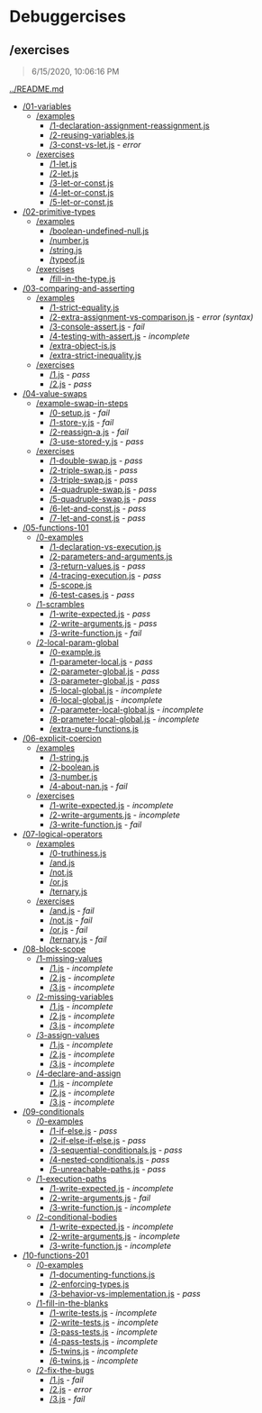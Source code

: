 # Debuggercises 

## /exercises 

> 6/15/2020, 10:06:16 PM 

[../README.md](../README.md)

- [/01-variables](./01-variables/README.md)
  - [/examples](./01-variables/examples/README.md)
    - [/1-declaration-assignment-reassignment.js](./01-variables/examples/README.md#1-declaration-assignment-reassignmentjs)  
    - [/2-reusing-variables.js](./01-variables/examples/README.md#2-reusing-variablesjs)  
    - [/3-const-vs-let.js](./01-variables/examples/README.md#3-const-vs-letjs) - _error_ 
  - [/exercises](./01-variables/exercises/README.md)
    - [/1-let.js](./01-variables/exercises/README.md#1-letjs)  
    - [/2-let.js](./01-variables/exercises/README.md#2-letjs)  
    - [/3-let-or-const.js](./01-variables/exercises/README.md#3-let-or-constjs)  
    - [/4-let-or-const.js](./01-variables/exercises/README.md#4-let-or-constjs)  
    - [/5-let-or-const.js](./01-variables/exercises/README.md#5-let-or-constjs)  
- [/02-primitive-types](./02-primitive-types/README.md)
  - [/examples](./02-primitive-types/examples/README.md)
    - [/boolean-undefined-null.js](./02-primitive-types/examples/README.md#boolean-undefined-nulljs)  
    - [/number.js](./02-primitive-types/examples/README.md#numberjs)  
    - [/string.js](./02-primitive-types/examples/README.md#stringjs)  
    - [/typeof.js](./02-primitive-types/examples/README.md#typeofjs)  
  - [/exercises](./02-primitive-types/exercises/README.md)
    - [/fill-in-the-type.js](./02-primitive-types/exercises/README.md#fill-in-the-typejs)  
- [/03-comparing-and-asserting](./03-comparing-and-asserting/README.md)
  - [/examples](./03-comparing-and-asserting/examples/README.md)
    - [/1-strict-equality.js](./03-comparing-and-asserting/examples/README.md#1-strict-equalityjs)  
    - [/2-extra-assignment-vs-comparison.js](./03-comparing-and-asserting/examples/README.md#2-extra-assignment-vs-comparisonjs) - _error (syntax)_ 
    - [/3-console-assert.js](./03-comparing-and-asserting/examples/README.md#3-console-assertjs) - _fail_ 
    - [/4-testing-with-assert.js](./03-comparing-and-asserting/examples/README.md#4-testing-with-assertjs) - _incomplete_ 
    - [/extra-object-is.js](./03-comparing-and-asserting/examples/README.md#extra-object-isjs)  
    - [/extra-strict-inequality.js](./03-comparing-and-asserting/examples/README.md#extra-strict-inequalityjs)  
  - [/exercises](./03-comparing-and-asserting/exercises/README.md)
    - [/1.js](./03-comparing-and-asserting/exercises/README.md#1js) - _pass_ 
    - [/2.js](./03-comparing-and-asserting/exercises/README.md#2js) - _pass_ 
- [/04-value-swaps](./04-value-swaps/README.md)
  - [/example-swap-in-steps](./04-value-swaps/example-swap-in-steps/README.md)
    - [/0-setup.js](./04-value-swaps/example-swap-in-steps/README.md#0-setupjs) - _fail_ 
    - [/1-store-y.js](./04-value-swaps/example-swap-in-steps/README.md#1-store-yjs) - _fail_ 
    - [/2-reassign-a.js](./04-value-swaps/example-swap-in-steps/README.md#2-reassign-ajs) - _fail_ 
    - [/3-use-stored-y.js](./04-value-swaps/example-swap-in-steps/README.md#3-use-stored-yjs) - _pass_ 
  - [/exercises](./04-value-swaps/exercises/README.md)
    - [/1-double-swap.js](./04-value-swaps/exercises/README.md#1-double-swapjs) - _pass_ 
    - [/2-triple-swap.js](./04-value-swaps/exercises/README.md#2-triple-swapjs) - _pass_ 
    - [/3-triple-swap.js](./04-value-swaps/exercises/README.md#3-triple-swapjs) - _pass_ 
    - [/4-quadruple-swap.js](./04-value-swaps/exercises/README.md#4-quadruple-swapjs) - _pass_ 
    - [/5-quadruple-swap.js](./04-value-swaps/exercises/README.md#5-quadruple-swapjs) - _pass_ 
    - [/6-let-and-const.js](./04-value-swaps/exercises/README.md#6-let-and-constjs) - _pass_ 
    - [/7-let-and-const.js](./04-value-swaps/exercises/README.md#7-let-and-constjs) - _pass_ 
- [/05-functions-101](./05-functions-101/README.md)
  - [/0-examples](./05-functions-101/0-examples/README.md)
    - [/1-declaration-vs-execution.js](./05-functions-101/0-examples/README.md#1-declaration-vs-executionjs)  
    - [/2-parameters-and-arguments.js](./05-functions-101/0-examples/README.md#2-parameters-and-argumentsjs)  
    - [/3-return-values.js](./05-functions-101/0-examples/README.md#3-return-valuesjs) - _pass_ 
    - [/4-tracing-execution.js](./05-functions-101/0-examples/README.md#4-tracing-executionjs) - _pass_ 
    - [/5-scope.js](./05-functions-101/0-examples/README.md#5-scopejs)  
    - [/6-test-cases.js](./05-functions-101/0-examples/README.md#6-test-casesjs) - _pass_ 
  - [/1-scrambles](./05-functions-101/1-scrambles/README.md)
    - [/1-write-expected.js](./05-functions-101/1-scrambles/README.md#1-write-expectedjs) - _pass_ 
    - [/2-write-arguments.js](./05-functions-101/1-scrambles/README.md#2-write-argumentsjs) - _pass_ 
    - [/3-write-function.js](./05-functions-101/1-scrambles/README.md#3-write-functionjs) - _fail_ 
  - [/2-local-param-global](./05-functions-101/2-local-param-global/README.md)
    - [/0-example.js](./05-functions-101/2-local-param-global/README.md#0-examplejs)  
    - [/1-parameter-local.js](./05-functions-101/2-local-param-global/README.md#1-parameter-localjs) - _pass_ 
    - [/2-parameter-global.js](./05-functions-101/2-local-param-global/README.md#2-parameter-globaljs) - _pass_ 
    - [/3-parameter-global.js](./05-functions-101/2-local-param-global/README.md#3-parameter-globaljs) - _pass_ 
    - [/5-local-global.js](./05-functions-101/2-local-param-global/README.md#5-local-globaljs) - _incomplete_ 
    - [/6-local-global.js](./05-functions-101/2-local-param-global/README.md#6-local-globaljs) - _incomplete_ 
    - [/7-parameter-local-global.js](./05-functions-101/2-local-param-global/README.md#7-parameter-local-globaljs) - _incomplete_ 
    - [/8-prameter-local-global.js](./05-functions-101/2-local-param-global/README.md#8-prameter-local-globaljs) - _incomplete_ 
    - [/extra-pure-functions.js](./05-functions-101/2-local-param-global/README.md#extra-pure-functionsjs)  
- [/06-explicit-coercion](./06-explicit-coercion/README.md)
  - [/examples](./06-explicit-coercion/examples/README.md)
    - [/1-string.js](./06-explicit-coercion/examples/README.md#1-stringjs)  
    - [/2-boolean.js](./06-explicit-coercion/examples/README.md#2-booleanjs)  
    - [/3-number.js](./06-explicit-coercion/examples/README.md#3-numberjs)  
    - [/4-about-nan.js](./06-explicit-coercion/examples/README.md#4-about-nanjs) - _fail_ 
  - [/exercises](./06-explicit-coercion/exercises/README.md)
    - [/1-write-expected.js](./06-explicit-coercion/exercises/README.md#1-write-expectedjs) - _incomplete_ 
    - [/2-write-arguments.js](./06-explicit-coercion/exercises/README.md#2-write-argumentsjs) - _incomplete_ 
    - [/3-write-function.js](./06-explicit-coercion/exercises/README.md#3-write-functionjs) - _fail_ 
- [/07-logical-operators](./07-logical-operators/README.md)
  - [/examples](./07-logical-operators/examples/README.md)
    - [/0-truthiness.js](./07-logical-operators/examples/README.md#0-truthinessjs)  
    - [/and.js](./07-logical-operators/examples/README.md#andjs)  
    - [/not.js](./07-logical-operators/examples/README.md#notjs)  
    - [/or.js](./07-logical-operators/examples/README.md#orjs)  
    - [/ternary.js](./07-logical-operators/examples/README.md#ternaryjs)  
  - [/exercises](./07-logical-operators/exercises/README.md)
    - [/and.js](./07-logical-operators/exercises/README.md#andjs) - _fail_ 
    - [/not.js](./07-logical-operators/exercises/README.md#notjs) - _fail_ 
    - [/or.js](./07-logical-operators/exercises/README.md#orjs) - _fail_ 
    - [/ternary.js](./07-logical-operators/exercises/README.md#ternaryjs) - _fail_ 
- [/08-block-scope](./08-block-scope/README.md)
  - [/1-missing-values](./08-block-scope/1-missing-values/README.md)
    - [/1.js](./08-block-scope/1-missing-values/README.md#1js) - _incomplete_ 
    - [/2.js](./08-block-scope/1-missing-values/README.md#2js) - _incomplete_ 
    - [/3.js](./08-block-scope/1-missing-values/README.md#3js) - _incomplete_ 
  - [/2-missing-variables](./08-block-scope/2-missing-variables/README.md)
    - [/1.js](./08-block-scope/2-missing-variables/README.md#1js) - _incomplete_ 
    - [/2.js](./08-block-scope/2-missing-variables/README.md#2js) - _incomplete_ 
    - [/3.js](./08-block-scope/2-missing-variables/README.md#3js) - _incomplete_ 
  - [/3-assign-values](./08-block-scope/3-assign-values/README.md)
    - [/1.js](./08-block-scope/3-assign-values/README.md#1js) - _incomplete_ 
    - [/2.js](./08-block-scope/3-assign-values/README.md#2js) - _incomplete_ 
    - [/3.js](./08-block-scope/3-assign-values/README.md#3js) - _incomplete_ 
  - [/4-declare-and-assign](./08-block-scope/4-declare-and-assign/README.md)
    - [/1.js](./08-block-scope/4-declare-and-assign/README.md#1js) - _incomplete_ 
    - [/2.js](./08-block-scope/4-declare-and-assign/README.md#2js) - _incomplete_ 
    - [/3.js](./08-block-scope/4-declare-and-assign/README.md#3js) - _incomplete_ 
- [/09-conditionals](./09-conditionals/README.md)
  - [/0-examples](./09-conditionals/0-examples/README.md)
    - [/1-if-else.js](./09-conditionals/0-examples/README.md#1-if-elsejs) - _pass_ 
    - [/2-if-else-if-else.js](./09-conditionals/0-examples/README.md#2-if-else-if-elsejs) - _pass_ 
    - [/3-sequential-conditionals.js](./09-conditionals/0-examples/README.md#3-sequential-conditionalsjs) - _pass_ 
    - [/4-nested-conditionals.js](./09-conditionals/0-examples/README.md#4-nested-conditionalsjs) - _pass_ 
    - [/5-unreachable-paths.js](./09-conditionals/0-examples/README.md#5-unreachable-pathsjs) - _pass_ 
  - [/1-execution-paths](./09-conditionals/1-execution-paths/README.md)
    - [/1-write-expected.js](./09-conditionals/1-execution-paths/README.md#1-write-expectedjs) - _incomplete_ 
    - [/2-write-arguments.js](./09-conditionals/1-execution-paths/README.md#2-write-argumentsjs) - _fail_ 
    - [/3-write-function.js](./09-conditionals/1-execution-paths/README.md#3-write-functionjs) - _incomplete_ 
  - [/2-conditional-bodies](./09-conditionals/2-conditional-bodies/README.md)
    - [/1-write-expected.js](./09-conditionals/2-conditional-bodies/README.md#1-write-expectedjs) - _incomplete_ 
    - [/2-write-arguments.js](./09-conditionals/2-conditional-bodies/README.md#2-write-argumentsjs) - _incomplete_ 
    - [/3-write-function.js](./09-conditionals/2-conditional-bodies/README.md#3-write-functionjs) - _incomplete_ 
- [/10-functions-201](./10-functions-201/README.md)
  - [/0-examples](./10-functions-201/0-examples/README.md)
    - [/1-documenting-functions.js](./10-functions-201/0-examples/README.md#1-documenting-functionsjs)  
    - [/2-enforcing-types.js](./10-functions-201/0-examples/README.md#2-enforcing-typesjs)  
    - [/3-behavior-vs-implementation.js](./10-functions-201/0-examples/README.md#3-behavior-vs-implementationjs) - _pass_ 
  - [/1-fill-in-the-blanks](./10-functions-201/1-fill-in-the-blanks/README.md)
    - [/1-write-tests.js](./10-functions-201/1-fill-in-the-blanks/README.md#1-write-testsjs) - _incomplete_ 
    - [/2-write-tests.js](./10-functions-201/1-fill-in-the-blanks/README.md#2-write-testsjs) - _incomplete_ 
    - [/3-pass-tests.js](./10-functions-201/1-fill-in-the-blanks/README.md#3-pass-testsjs) - _incomplete_ 
    - [/4-pass-tests.js](./10-functions-201/1-fill-in-the-blanks/README.md#4-pass-testsjs) - _incomplete_ 
    - [/5-twins.js](./10-functions-201/1-fill-in-the-blanks/README.md#5-twinsjs) - _incomplete_ 
    - [/6-twins.js](./10-functions-201/1-fill-in-the-blanks/README.md#6-twinsjs) - _incomplete_ 
  - [/2-fix-the-bugs](./10-functions-201/2-fix-the-bugs/README.md)
    - [/1.js](./10-functions-201/2-fix-the-bugs/README.md#1js) - _fail_ 
    - [/2.js](./10-functions-201/2-fix-the-bugs/README.md#2js) - _error_ 
    - [/3.js](./10-functions-201/2-fix-the-bugs/README.md#3js) - _fail_ 

